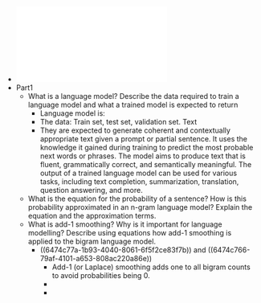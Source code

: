 - ![com6513.pdf](../assets/com6513_1685374358009_0.pdf)
- Part1
	- What is a language model? 
	  Describe the data required to train a language model
	  and what a trained model is expected to return
		- Language model is:
		- The data: Train set, test set, validation set. Text
		- They are expected to generate coherent and contextually appropriate text given a prompt or partial sentence. It uses the knowledge it gained during training to predict the most probable next words or phrases. The model aims to produce text that is fluent, grammatically correct, and semantically meaningful. The output of a trained language model can be used for various tasks, including text completion, summarization, translation, question answering, and more.
	- What is the equation for the probability of a sentence?
	  How is this probability approximated in an n-gram language model?
	  Explain the equation and the approximation terms.
	- What is add-1 smoothing? 
	  Why is it important for language modelling? 
	  Describe using equations how add-1 smoothing is applied to the bigram language model.
		- ((6474c77a-1b93-4040-8061-6f5f2ce83f7b)) and ((6474c766-79af-4101-a653-808ac220a86e))
			- Add-1 (or Laplace) smoothing adds one to all bigram counts to avoid probabilities being 0.
			-
			-